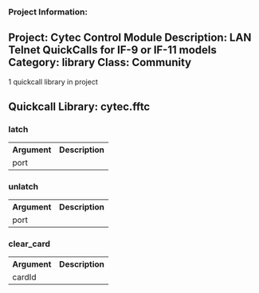 ### Project Information:
Project: Cytec Control Module
Description: LAN Telnet QuickCalls for IF-9 or IF-11 models
Category: library
Class: Community
 ----
1 quickcall library in project
## Quickcall Library: cytec.fftc
### latch
<table><tr><th>Argument</th><th>Description</th></tr>
<tr><td>port</td><tr></tr></table>

### unlatch
<table><tr><th>Argument</th><th>Description</th></tr>
<tr><td>port</td><tr></tr></table>

### clear_card
<table><tr><th>Argument</th><th>Description</th></tr>
<tr><td>cardId</td><tr></tr></table>
